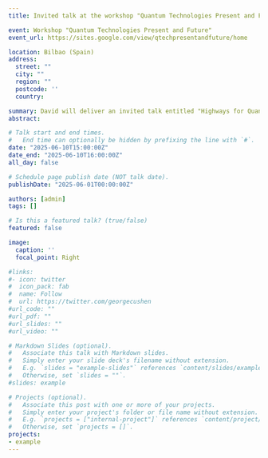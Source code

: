 ```yaml
---
title: Invited talk at the workshop "Quantum Technologies Present and Future" ⚛💡🧠

event: Workshop "Quantum Technologies Present and Future"
event_url: https://sites.google.com/view/qtechpresentandfuture/home

location: Bilbao (Spain)
address:
  street: ""
  city: ""
  region: ""
  postcode: ''
  country:

summary: David will deliver an invited talk entitled "Highways for Quantum Light"
abstract:

# Talk start and end times.
#   End time can optionally be hidden by prefixing the line with `#`.
date: "2025-06-10T15:00:00Z"
date_end: "2025-06-10T16:00:00Z"
all_day: false

# Schedule page publish date (NOT talk date).
publishDate: "2025-06-01T00:00:00Z"

authors: [admin]
tags: []

# Is this a featured talk? (true/false)
featured: false

image:
  caption: ''
  focal_point: Right

#links:
#- icon: twitter
#  icon_pack: fab
#  name: Follow
#  url: https://twitter.com/georgecushen
#url_code: ""
#url_pdf: ""
#url_slides: ""
#url_video: ""

# Markdown Slides (optional).
#   Associate this talk with Markdown slides.
#   Simply enter your slide deck's filename without extension.
#   E.g. `slides = "example-slides"` references `content/slides/example-slides.md`.
#   Otherwise, set `slides = ""`.
#slides: example

# Projects (optional).
#   Associate this post with one or more of your projects.
#   Simply enter your project's folder or file name without extension.
#   E.g. `projects = ["internal-project"]` references `content/project/deep-learning/index.md`.
#   Otherwise, set `projects = []`.
projects:
- example
---
```


